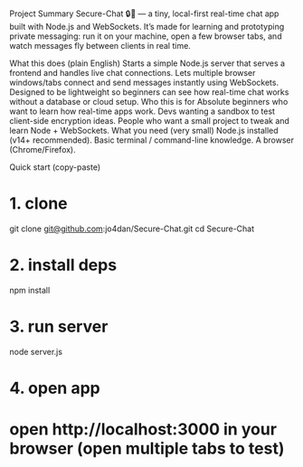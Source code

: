 Project Summary
Secure-Chat 🔒💬 — a tiny, local-first real-time chat app built with Node.js and WebSockets.
It’s made for learning and prototyping private messaging: run it on your machine, open a few browser tabs, and watch messages fly between clients in real time.

What this does (plain English)
Starts a simple Node.js server that serves a frontend and handles live chat connections.
Lets multiple browser windows/tabs connect and send messages instantly using WebSockets.
Designed to be lightweight so beginners can see how real-time chat works without a database or cloud setup.
Who this is for
Absolute beginners who want to learn how real-time apps work.
Devs wanting a sandbox to test client-side encryption ideas.
People who want a small project to tweak and learn Node + WebSockets.
What you need (very small)
Node.js installed (v14+ recommended).
Basic terminal / command-line knowledge.
A browser (Chrome/Firefox).

Quick start (copy-paste)
# 1. clone
git clone git@github.com:jo4dan/Secure-Chat.git
cd Secure-Chat

# 2. install deps
npm install

# 3. run server
node server.js

# 4. open app
# open http://localhost:3000 in your browser (open multiple tabs to test)
